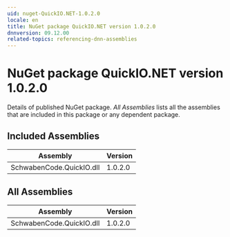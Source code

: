 ```yaml
---
uid: nuget-QuickIO.NET-1.0.2.0
locale: en
title: NuGet package QuickIO.NET version 1.0.2.0
dnnversion: 09.12.00
related-topics: referencing-dnn-assemblies
---
```


# NuGet package QuickIO.NET version 1.0.2.0
Details of published NuGet package.
*All Assemblies* lists all the assemblies that are included in this package or any dependent package.

## Included Assemblies

|Assembly|Version|
|---|---|
|SchwabenCode.QuickIO.dll|1.0.2.0|

## All Assemblies

|Assembly|Version|
|---|---|
|SchwabenCode.QuickIO.dll|1.0.2.0|

